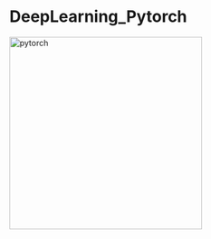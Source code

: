 # DeepLearning_Pytorch

<img width="340" alt="pytorch" src="https://github.com/KimJunGu9/DeepLearning_Pytorch/assets/133904419/8d77cd61-3ef4-4b1a-9e94-5155c884a974">
